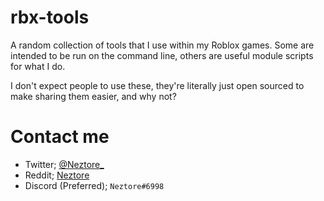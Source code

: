 # rbx-tools
A random collection of tools that I use within my Roblox games.
Some are intended to be run on the command line, others are useful module scripts for what I do.

I don't expect people to use these, they're literally just open sourced to make sharing them easier, and why not?


# Contact me

- Twitter; [@Neztore_](https://twitter.com/@neztore_)
- Reddit; [Neztore](https://reddit.com/u/neztore)
- Discord (Preferred); `Neztore#6998`
